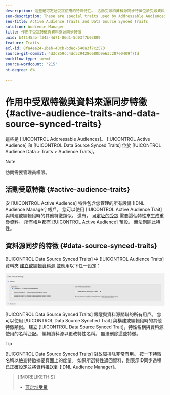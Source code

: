 ```yaml
---
description: 這些是可定址受眾使用的特殊特性。 活動受眾和資料源同步特徵位於受眾資料>特徵>受眾特徵中。
seo-description: These are special traits used by Addressable Audiences. Active Audience and Data Source Synced Traits are located in Audience Data > Traits > Audience Traits.
seo-title: Active Audience Traits and Data Source Synced Traits
solution: Audience Manager
title: 作用中受眾特徵與資料來源同步特徵
uuid: b4f145ab-f343-4d71-86d1-5d03f7b03809
feature: Traits
exl-id: 8fa4ea24-1beb-40cb-bdec-540a3f7c2573
source-git-commit: 4d3c859cc4dc5294286680b0e63c287e0409f7fd
workflow-type: tm+mt
source-wordcount: '215'
ht-degree: 8%

---
```


# 作用中受眾特徵與資料來源同步特徵 {#active-audience-traits-and-data-source-synced-traits}

這些是 [!UICONTROL Addressable Audiences]。 [!UICONTROL Active Audience] 和 [!UICONTROL Data Source Synced Traits] 位於 [!UICONTROL Audience Data > Traits > Audience Traits]。

>[!NOTE]
>
>訪問需要管理員權限。

## 活動受眾特徵 {#active-audience-traits}

安 [!UICONTROL Active Audience] 特性包含您管理的所有設備 [!DNL Audience Manager] 帳戶。 您可以使用 [!UICONTROL Active Audience Trait] 與構建或編輯段時的其他特徵類似。 還有， [可定址的受眾](../../features/addressable-audiences.md) 需要這個特性來生成重疊資料。 所有帳戶都有 [!UICONTROL Active Audience] 預設。 無法刪除此特性。

## 資料源同步的特徵 {#data-source-synced-traits}

[!UICONTROL Data Source Synced Traits] 中 [!UICONTROL Audience Traits] 資料夾 [建立或編輯資料源](../../features/manage-datasources.md#create-data-source) 並應用以下任一設定：

![](assets/datasource_synced.png)

[!UICONTROL Data Source Synced Traits] 跟蹤與資料源關聯的所有用戶。 您可以使用 [!UICONTROL Data Source Synched Trait] 與構建或編輯段時的其他特徵類似。 建立 [!UICONTROL Data Source Synced Trait]，特性名稱與資料源使用的名稱匹配。 編輯資料源以更改特性名稱。 無法刪除這些特徵。

>[!TIP]
>
>[!UICONTROL Data Source Synced Traits] 對故障排除非常有用。 按一下特徵名稱以檢查特徵摘要頁面上的度量。 如果所選特性返回資料，則表示ID同步過程已正確設定並將資料推送到 [!DNL Audience Manager]。

>[!MORELIKETHIS]
>
>* [可定址受眾](../../features/addressable-audiences.md)

